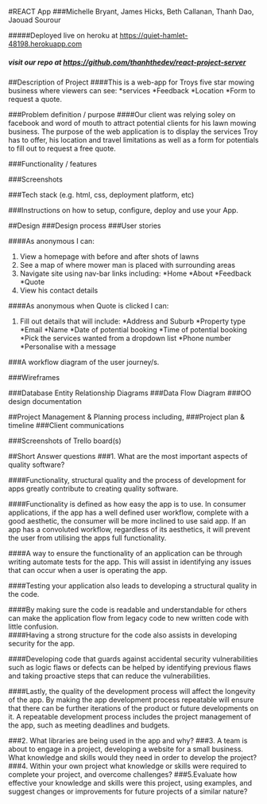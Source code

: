 #REACT App
###Michelle Bryant, James Hicks, Beth Callanan, Thanh Dao, Jaouad Sourour

#####Deployed live on heroku at https://quiet-hamlet-48198.herokuapp.com
##### visit our repo at https://github.com/thanhthedev/react-project-server

##Description of Project
####This is a web-app for Troys five star mowing business where viewers can see: 
  *services
  *Feedback
  *Location 
  *Form to request a quote.

###Problem definition / purpose
####Our client was relying soley on facebook and word of mouth to attract potential clients for his lawn mowing business. The purpose of the web application is to display the services Troy has to offer, his location and travel limitations as well as a form for potentials to fill out to request a free quote.

###Functionality / features


###Screenshots


###Tech stack (e.g. html, css, deployment platform, etc)


###Instructions on how to setup, configure, deploy and use your App.


##Design 
###Design process
###User stories

####As anonymous I can: 

1. View a homepage with before and after shots of lawns 
2. See a map of where mower man is placed with surrounding areas
3. Navigate site using nav-bar links including:
  *Home
  *About
  *Feedback
  *Quote
4. View  his contact details 

####As anonymous when Quote is clicked I can:

1. Fill out details that will include:
  *Address and Suburb
  *Property type
  *Email
  *Name
  *Date of potential booking
  *Time of potential booking
  *Pick the services wanted from a dropdown list
  *Phone number
  *Personalise with a message


###A workflow diagram of the user journey/s.


###Wireframes

###Database Entity Relationship Diagrams
###Data Flow Diagram
###OO design documentation


##Project Management & Planning process including,
###Project plan & timeline
###Client communications

###Screenshots of Trello board(s)

##Short Answer questions 
###1. What are the most important aspects of quality software?

####Functionality, structural quality and the process of development for apps greatly contribute to creating quality software.

####Functionality is defined as how easy the app is to use. In consumer applications, if the app has a well defined user workflow, complete with a good aesthetic, the consumer will be more inclined to use said app.  If an app has a convoluted workflow, regardless of its aesthetics, it will prevent the user from utilising the apps full functionality.  

####A way to ensure the functionality of an application can be through writing automate tests for the app. This will assist in identifying any issues that can occur when a user is operating the app. 

####Testing your application also leads to developing a structural quality in the code.  

####By making sure the code is readable and understandable for others can make the application flow from legacy code to new written code with little confusion.   
####Having a strong structure for the code also assists in developing security for the app. 

####Developing code that guards against accidental security vulnerabilities such as logic flaws or defects can be helped by identifying previous flaws and taking proactive steps that can reduce the vulnerabilities.  

####Lastly, the quality of the development process will affect the longevity of the app. By making the app development process repeatable will ensure that there can be further iterations of the product or future developments on it. A repeatable development process includes the project management of the app, such as meeting deadlines and budgets. 

###2. What libraries are being used in the app and why?
###3. A team is about to engage in a project, developing a website for a small business. What knowledge and skills would they need in order to develop the project?
###4. Within your own project what knowledge or skills were required to complete your project, and overcome challenges?
###5.Evaluate how effective your knowledge and skills were this project, using examples, and suggest changes or improvements for future projects of a similar nature?